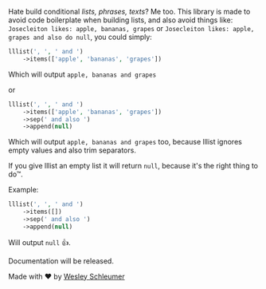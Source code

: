 Hate build conditional _lists, phrases, texts_? Me too. This library is made to avoid code boilerplate when building
lists, and also avoid things like: `Josecleiton likes: apple, bananas, grapes` 
or `Josecleiton likes: apple, grapes and also do null`, you could simply:

```php
lllist(', ', ' and ')
    ->items(['apple', 'bananas', 'grapes'])
```

Which will output `apple, bananas and grapes`

or

```php
lllist(', ', ' and ')
    ->items(['apple', 'bananas', 'grapes'])
    ->sep(' and also ')
    ->append(null)
```

Which will output `apple, bananas and grapes` too, because lllist ignores empty values and also trim separators.

If you give lllist an empty list it will return `null`, because it's the right thing to do™.

Example:

```php
lllist(', ', ' and ')
    ->items([])
    ->sep(' and also ')
    ->append(null)
```

Will output `null` :+1:.

Documentation will be released.


Made with :heart: by [Wesley Schleumer](https://github.com/schleumer)